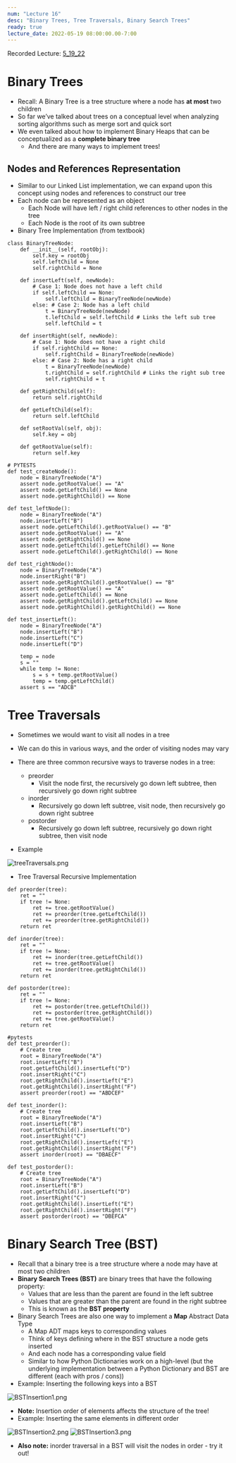 ```yaml
---
num: "Lecture 16"
desc: "Binary Trees, Tree Traversals, Binary Search Trees"
ready: true
lecture_date: 2022-05-19 08:00:00.00-7:00
---
```


Recorded Lecture: [5_19_22](https://drive.google.com/file/d/1RFJZpAZVZE_LrOwf8JM907CIs4dBShF1/view?usp=sharing)

# Binary Trees

* Recall: A Binary Tree is a tree structure where a node has **at most** two children
* So far we’ve talked about trees on a conceptual level when analyzing sorting algorithms such as merge sort and quick sort
* We even talked about how to implement Binary Heaps that can be conceptualized as a **complete binary tree**
	* And there are many ways to implement trees!

## Nodes and References Representation

* Similar to our Linked List implementation, we can expand upon this concept using nodes and references to construct our tree
* Each node can be represented as an object
	* Each Node will have left / right child references to other nodes in the tree
	* Each Node is the root of its own subtree
* Binary Tree Implementation (from textbook)

```
class BinaryTreeNode:
	def __init__(self, rootObj):
		self.key = rootObj
		self.leftChild = None
		self.rightChild = None

	def insertLeft(self, newNode):
		# Case 1: Node does not have a left child
		if self.leftChild == None:
			self.leftChild = BinaryTreeNode(newNode)
		else: # Case 2: Node has a left child
			t = BinaryTreeNode(newNode)
			t.leftChild = self.leftChild # Links the left sub tree
			self.leftChild = t

	def insertRight(self, newNode):
		# Case 1: Node does not have a right child
		if self.rightChild == None:
			self.rightChild = BinaryTreeNode(newNode)
		else: # Case 2: Node has a right child
			t = BinaryTreeNode(newNode)
			t.rightChild = self.rightChild # Links the right sub tree
			self.rightChild = t

	def getRightChild(self):
		return self.rightChild

	def getLeftChild(self):
		return self.leftChild

	def setRootVal(self, obj):
		self.key = obj

	def getRootValue(self):
		return self.key
```
```
# PYTESTS
def test_createNode():
	node = BinaryTreeNode("A")
	assert node.getRootValue() == "A"
	assert node.getLeftChild() == None
	assert node.getRightChild() == None

def test_leftNode():
	node = BinaryTreeNode("A")
	node.insertLeft("B")
	assert node.getLeftChild().getRootValue() == "B"
	assert node.getRootValue() == "A"
	assert node.getRightChild() == None
	assert node.getLeftChild().getLeftChild() == None
	assert node.getLeftChild().getRightChild() == None

def test_rightNode():
	node = BinaryTreeNode("A")
	node.insertRight("B")
	assert node.getRightChild().getRootValue() == "B"
	assert node.getRootValue() == "A"
	assert node.getLeftChild() == None
	assert node.getRightChild().getLeftChild() == None
	assert node.getRightChild().getRightChild() == None

def test_insertLeft():
	node = BinaryTreeNode("A")
	node.insertLeft("B")
	node.insertLeft("C")
	node.insertLeft("D")

	temp = node
	s = ""
	while temp != None:
		s = s + temp.getRootValue()
		temp = temp.getLeftChild()
	assert s == "ADCB"
```

# Tree Traversals

* Sometimes we would want to visit all nodes in a tree
* We can do this in various ways, and the order of visiting nodes may vary
* There are three common recursive ways to traverse nodes in a tree:

	* preorder
		* Visit the node first, the recursively go down left subtree, then recursively go down right subtree
	* inorder
		* Recursively go down left subtree, visit node, then recursively go down right subtree
	* postorder
		* Recursively go down left subtree, recursively go down right subtree, then visit node
* Example

![treeTraversals.png](treeTraversals.png)

* Tree Traversal Recursive Implementation

```
def preorder(tree):
	ret = ""
	if tree != None:
		ret += tree.getRootValue()
		ret += preorder(tree.getLeftChild())
		ret += preorder(tree.getRightChild())
	return ret

def inorder(tree):
	ret = ""
	if tree != None:
		ret += inorder(tree.getLeftChild())
		ret += tree.getRootValue()
		ret += inorder(tree.getRightChild())
	return ret

def postorder(tree):
	ret = ""
	if tree != None:
		ret += postorder(tree.getLeftChild())
		ret += postorder(tree.getRightChild())
		ret += tree.getRootValue()
	return ret
```
```
#pytests
def test_preorder():
	# Create tree
	root = BinaryTreeNode("A")
	root.insertLeft("B")
	root.getLeftChild().insertLeft("D")
	root.insertRight("C")
	root.getRightChild().insertLeft("E")
	root.getRightChild().insertRight("F")
	assert preorder(root) == "ABDCEF"

def test_inorder():
	# Create tree
	root = BinaryTreeNode("A")
	root.insertLeft("B")
	root.getLeftChild().insertLeft("D")
	root.insertRight("C")
	root.getRightChild().insertLeft("E")
	root.getRightChild().insertRight("F")
	assert inorder(root) == "DBAECF"

def test_postorder():
	# Create tree
	root = BinaryTreeNode("A")
	root.insertLeft("B")
	root.getLeftChild().insertLeft("D")
	root.insertRight("C")
	root.getRightChild().insertLeft("E")
	root.getRightChild().insertRight("F")
	assert postorder(root) == "DBEFCA"
```

# Binary Search Tree (BST)

* Recall that a binary tree is a tree structure where a node may have at most two children
* **Binary Search Trees (BST)** are binary trees that have the following property:
	* Values that are less than the parent are found in the left subtree
	* Values that are greater than the parent are found in the right subtree
	* This is known as the **BST property**
* Binary Search Trees are also one way to implement a **Map** Abstract Data Type
	* A Map ADT maps keys to corresponding values
	* Think of keys defining where in the BST structure a node gets inserted
	* And each node has a corresponding value field
	* Similar to how Python Dictionaries work on a high-level (but the underlying implementation between a Python Dictionary and BST are different (each with pros / cons))
* Example: Inserting the following keys into a BST

![BSTInsertion1.png](BSTInsertion1.png)

* **Note:** Insertion order of elements affects the structure of the tree!
* Example: Inserting the same elements in different order

![BSTInsertion2.png](BSTInsertion2.png)
![BSTInsertion3.png](BSTInsertion3.png)

* **Also note:** inorder traversal in a BST will visit the nodes in order - try it out!
